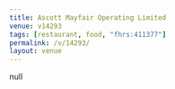 ```yaml
---
title: Ascott Mayfair Operating Limited
venue: v14293
tags: [restaurant, food, "fhrs:411377"]
permalink: /v/14293/
layout: venue
---
```

null